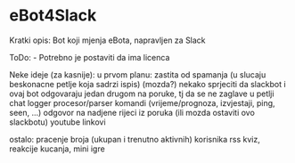 # eBot4Slack


Kratki opis:
    Bot koji mjenja eBota, napravljen za Slack


ToDo:
    - Potrebno je postaviti da ima licenca




Neke ideje (za kasnije):
u prvom planu:
    zastita od spamanja (u slucaju beskonacne petlje koja sadrzi ispis) (mozda?)
    nekako sprjeciti da slackbot i ovaj bot odgovaraju jedan drugom na poruke, tj da se ne zaglave u petlji
    chat logger
    procesor/parser komandi (vrijeme/prognoza, izvjestaji, ping, seen, ...)
    odgovor na nadjene rijeci iz poruka (ili mozda ostaviti ovo slackbotu)
    youtube linkovi

ostalo:
    pracenje broja (ukupan i trenutno aktivnih) korisnika
    rss
    kviz, reakcije kucanja, mini igre


